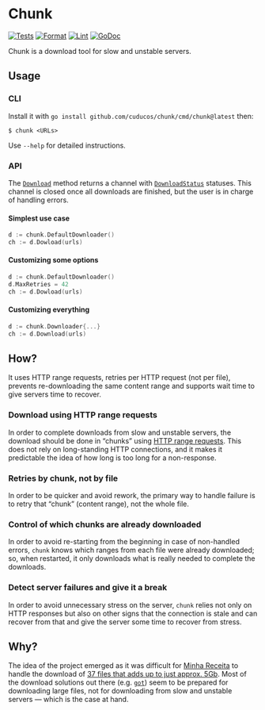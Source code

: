 # Chunk

[![Tests](https://github.com/cuducos/chunk/actions/workflows/tests.yaml/badge.svg)](https://github.com/cuducos/chunk/actions/workflows/tests.yaml)
[![Format](https://github.com/cuducos/chunk/actions/workflows/gofmt.yaml/badge.svg)](https://github.com/cuducos/chunk/actions/workflows/gofmt.yaml)
[![Lint](https://github.com/cuducos/chunk/actions/workflows/golint.yaml/badge.svg)](https://github.com/cuducos/chunk/actions/workflows/golint.yaml)
[![GoDoc](https://godoc.org/github.com/cuducos/chunk?status.svg)](https://godoc.org/github.com/cuducos/chunk)

Chunk is a download tool for slow and unstable servers.

## Usage

### CLI

Install it with `go install github.com/cuducos/chunk/cmd/chunk@latest` then:

```console
$ chunk <URLs>
```

Use `--help` for detailed instructions.

### API

The [`Download`](https://pkg.go.dev/github.com/cuducos/chunk#Download) method returns a channel with [`DownloadStatus`](https://pkg.go.dev/github.com/cuducos/chunk#DownloadStatus) statuses. This channel is closed once all downloads are finished, but the user is in charge of handling errors.

#### Simplest use case

```go
d := chunk.DefaultDownloader()
ch := d.Dowload(urls)
```

#### Customizing some options

```go
d := chunk.DefaultDownloader()
d.MaxRetries = 42
ch := d.Dowload(urls)
```

#### Customizing everything

```go
d := chunk.Downloader{...}
ch := d.Download(urls)
```

## How?

It uses HTTP range requests, retries per HTTP request (not per file), prevents re-downloading the same content range and supports wait time to give servers time to recover.

### Download using HTTP range requests

In order to complete downloads from slow and unstable servers, the download should be done in “chunks” using [HTTP range requests](https://developer.mozilla.org/en-US/docs/Web/HTTP/Range_requests). This does not rely on long-standing HTTP connections, and it makes it predictable the idea of how long is too long for a non-response.

### Retries by chunk, not by file

In order to be quicker and avoid rework, the primary way to handle failure is to retry that “chunk” (content range), not the whole file.

### Control of which chunks are already downloaded

In order to avoid re-starting from the beginning in case of non-handled errors, `chunk` knows which ranges from each file were already downloaded; so, when restarted, it only downloads what is really needed to complete the downloads.

### Detect server failures and give it a break

In order to avoid unnecessary stress on the server, `chunk` relies not only on HTTP responses but also on other signs that the connection is stale and can recover from that and give the server some time to recover from stress.

## Why?

The idea of the project emerged as it was difficult for [Minha Receita](https://github.com/cuducos/minha-receita) to handle the download of [37 files that adds up to just approx. 5Gb](https://www.gov.br/receitafederal/pt-br/assuntos/orientacao-tributaria/cadastros/consultas/dados-publicos-cnpj). Most of the download solutions out there (e.g. [`got`](https://github.com/melbahja/got)) seem to be prepared for downloading large files, not for downloading from slow and unstable servers — which is the case at hand.

